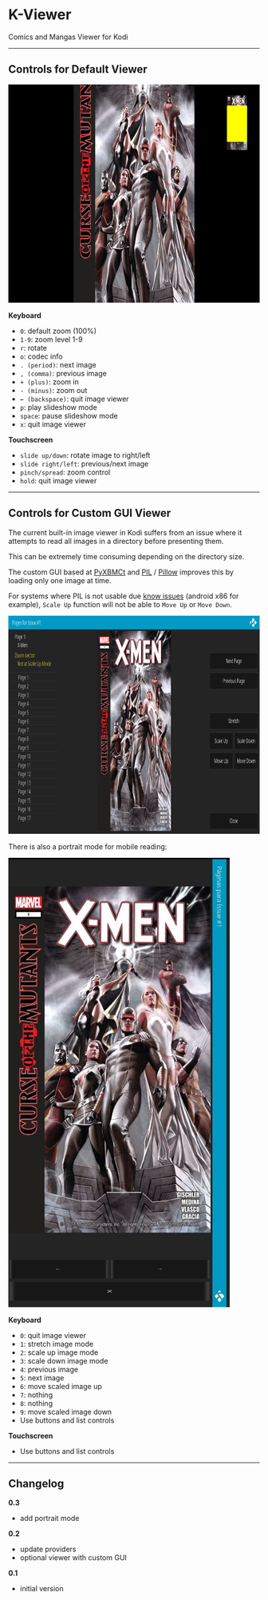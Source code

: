 # K-Viewer

Comics and Mangas Viewer for Kodi

---

## Controls for Default Viewer

<img src="resources/media/screenshot6.png" style="height: 437px; width:900px; margin: 0 auto;"/>

**Keyboard**

- `0`: default zoom (100%)
- `1-9`: zoom level 1-9
- `r`: rotate
- `o`: codec info
- `. (period)`: next image
- `, (comma)`: previous image
- `+ (plus)`: zoom in
- `- (minus)`: zoom out
- `← (backspace)`: quit image viewer
- `p`: play slideshow mode
- `space`: pause slideshow mode
- `x`: quit image viewer

**Touchscreen**

- `slide up/down`: rotate image to right/left
- `slide right/left`: previous/next image
- `pinch/spread`: zoom control
- `hold`: quit image viewer

---

## Controls for Custom GUI Viewer

The current built-in image viewer in Kodi suffers from an issue where it attempts to read all images in a directory before presenting them.

This can be extremely time consuming depending on the directory size.

The custom GUI based at [PyXBMCt](https://github.com/romanvm/script.module.pyxbmct) and [PIL](https://github.com/mrdominuzq/script.module.pil) / [Pillow](https://github.com/python-pillow/Pillow) improves this by loading only one image at time.

For systems where PIL is not usable due [know issues](https://github.com/xbmc/xbmc/issues/21531) (android x86 for example), `Scale Up` function will not be able to `Move Up` or `Move Down`.

<img src="resources/media/screenshot4.png" style="height: 437px; width:900px; margin: 0 auto;"/>

There is also a portrait mode for mobile reading:

<img src="resources/media/screenshot7.jpg" style="height: 900px; width:444px; margin: 0 auto;"/>

**Keyboard**

- `0`: quit image viewer
- `1`: stretch image mode
- `2`: scale up image mode
- `3`: scale down image mode
- `4`: previous image
- `5`: next image
- `6`: move scaled image up
- `7`: nothing
- `8`: nothing
- `9`: move scaled image down
- Use buttons and list controls

**Touchscreen**

- Use buttons and list controls

---

## Changelog

**0.3**

- add portrait mode

**0.2**

- update providers
- optional viewer with custom GUI

**0.1**

- initial version
